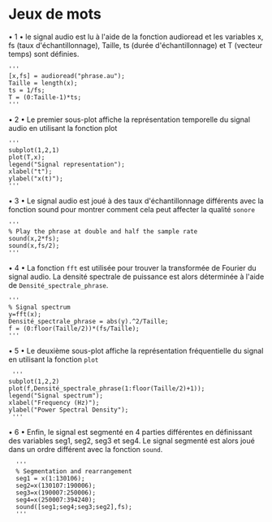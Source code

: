 # Jeux de mots

• 1 • le signal audio est lu à l'aide de la fonction audioread et les variables x, 
fs (taux d'échantillonnage), Taille, ts (durée d'échantillonnage) et T (vecteur temps) sont définies.

    '''
    [x,fs] = audioread("phrase.au");
    Taille = length(x);
    ts = 1/fs;
    T = (0:Taille-1)*ts;
    '''
 • 2 • Le premier sous-plot affiche la représentation temporelle du signal audio en utilisant la fonction plot
 
    '''
    subplot(1,2,1)
    plot(T,x);
    legend("Signal representation");
    xlabel("t");
    ylabel("x(t)");
    '''
• 3 • Le signal audio est joué à des taux d'échantillonnage différents avec la fonction sound pour montrer comment cela peut affecter la qualité `sonore`

    '''
    % Play the phrase at double and half the sample rate
    sound(x,2*fs);
    sound(x,fs/2);
    '''
  
• 4 • La fonction `fft` est utilisée pour trouver la transformée de Fourier du signal audio. 
 La densité spectrale de puissance est alors déterminée à l'aide de `Densité_spectrale_phrase`.
  
    '''
    % Signal spectrum
    y=fft(x);
    Densité_spectrale_phrase = abs(y).^2/Taille;
    f = (0:floor(Taille/2))*(fs/Taille);
    '''
    
• 5 • Le deuxième sous-plot affiche la représentation fréquentielle du signal en utilisant la fonction `plot`
     
     '''
    subplot(1,2,2)
    plot(f,Densité_spectrale_phrase(1:floor(Taille/2)+1));
    legend("Signal spectrum");
    xlabel("Frequency (Hz)");
    ylabel("Power Spectral Density");
     '''
     
 • 6 • Enfin, le signal est segmenté en 4 parties différentes en définissant des variables seg1, seg2, seg3 et seg4.
 Le signal segmenté est alors joué dans un ordre différent avec la fonction `sound`.
 
      '''
      % Segmentation and rearrangement
      seg1 = x(1:130106);
      seg2=x(130107:190006);
      seg3=x(190007:250006);
      seg4=x(250007:394240);
      sound([seg1;seg4;seg3;seg2],fs);
      '''
 
